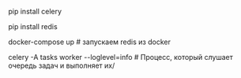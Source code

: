 

pip install celery    

pip install redis    

docker-compose up   # запускаем redis из docker

celery -A tasks worker --loglevel=info   # Процесс, который слушает очередь задач и выполняет их/